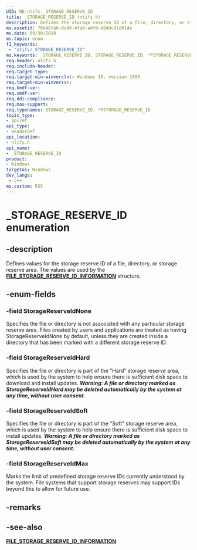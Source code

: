 ```yaml
---
UID: NE:ntifs._STORAGE_RESERVE_ID
title: _STORAGE_RESERVE_ID (ntifs.h)
description: Defines the storage reserve ID of a file, directory, or storage reserve area.
ms.assetid: 70d48fa6-0d49-4fa9-adf8-d84dc91d014e
ms.date: 09/30/2018
ms.topic: enum
f1_keywords:
 - "ntifs/_STORAGE_RESERVE_ID"
ms.keywords: _STORAGE_RESERVE_ID, STORAGE_RESERVE_ID, *PSTORAGE_RESERVE_ID, 
req.header: ntifs.h
req.include-header:
req.target-type:
req.target-min-winverclnt: Windows 10, version 1809
req.target-min-winversvr:
req.kmdf-ver:
req.umdf-ver:
req.ddi-compliance:
req.max-support:
req.typenames: STORAGE_RESERVE_ID, *PSTORAGE_RESERVE_ID
topic_type: 
- apiref
api_type: 
- HeaderDef
api_location: 
- ntifs.h
api_name: 
- _STORAGE_RESERVE_ID
product:
- Windows
targetos: Windows
dev_langs:
 - c++
ms.custom: RS5
---
```


# _STORAGE_RESERVE_ID enumeration

## -description
Defines values for the storage reserve ID of a file, directory, or storage reserve area. The values are used by the [**FILE_STORAGE_RESERVE_ID_INFORMATION**](ns-ntifs-_file_storage_reserve_id_information.md) structure.


## -enum-fields

### -field StorageReserveIdNone 
Specifies the file or directory is not associated with any particular storage reserve area.  Files created by users and applications are treated as having StorageReserveIdNone by default, unless they are created inside a directory that has been marked with a different storage reserve ID.

### -field StorageReserveIdHard 
Specifies the file or directory is part of the "Hard" storage reserve area, which is used by the system to help ensure there is sufficient disk space to download and install updates.  **_Warning: A file or directory marked as StorageReserveIdHard may be deleted automatically by the system at any time, without user consent._**

### -field StorageReserveIdSoft 
Specifies the file or directory is part of the "Soft" storage reserve area, which is used by the system to help ensure there is sufficient disk space to install updates.  **_Warning: A file or directory marked as StorageReserveIdSoft may be deleted automatically by the system at any time, without user consent._**

### -field StorageReserveIdMax 
Marks the limit of predefined storage reserve IDs currently understood by the system.  File systems that support storage reserves may support IDs beyond this to allow for future use.

## -remarks

## -see-also
[**FILE_STORAGE_RESERVE_ID_INFORMATION**](ns-ntifs-_file_storage_reserve_id_information.md)
